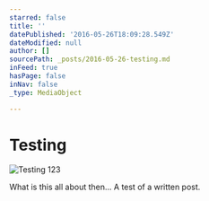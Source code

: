 ```yaml
---
starred: false
title: ''
datePublished: '2016-05-26T18:09:28.549Z'
dateModified: null
author: []
sourcePath: _posts/2016-05-26-testing.md
inFeed: true
hasPage: false
inNav: false
_type: MediaObject

---
```

# Testing
![Testing 123](https://the-grid-user-content.s3-us-west-2.amazonaws.com/d5ae8549-2816-4dc8-a0a3-43f4c132e89d.jpg)

What is this all about then... A test of a written post.
